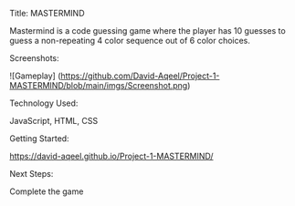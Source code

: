 Title: MASTERMIND

Mastermind is a code guessing game where the player has 10 guesses to guess a non-repeating 4 color sequence out of 6 color choices.


Screenshots:

![Gameplay] (https://github.com/David-Aqeel/Project-1-MASTERMIND/blob/main/imgs/Screenshot.png)


Technology Used: 

JavaScript, HTML, CSS

Getting Started:

https://david-aqeel.github.io/Project-1-MASTERMIND/

Next Steps: 

Complete the game